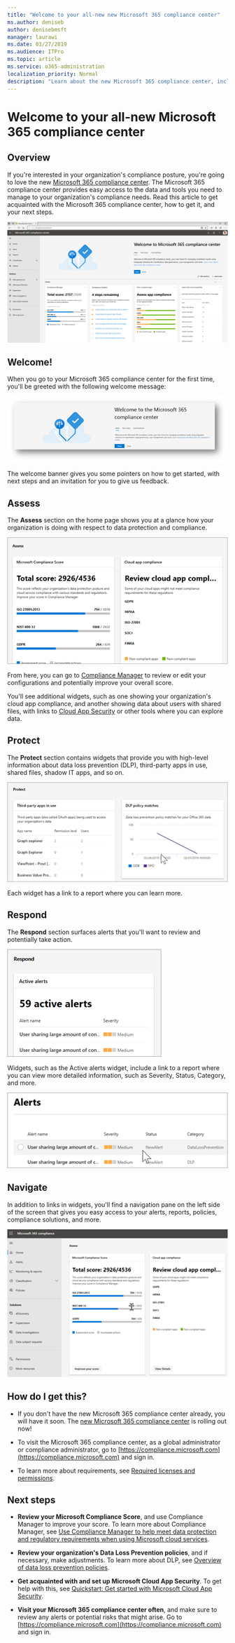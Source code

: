 ```yaml
---
title: "Welcome to your all-new new Microsoft 365 compliance center"
ms.author: deniseb
author: denisebmsft
manager: laurawi
ms.date: 03/27/2019
ms.audience: ITPro
ms.topic: article
ms.service: o365-administration
localization_priority: Normal
description: "Learn about the new Microsoft 365 compliance center, including what it contains, how to get it, and your next steps."
---
```


# Welcome to your all-new Microsoft 365 compliance center

## Overview

If you're interested in your organization's compliance posture, you're going to love the new [Microsoft 365 compliance center](https://compliance.microsoft.com). The Microsoft 365 compliance center provides easy access to the data and tools you need to manage to your organization's compliance needs. Read this article to get acquainted with the Microsoft 365 compliance center, how to get it, and your next steps.

[![Microsoft 365 compliance center](media/m365-compliance-center.png)](https://compliance.microsoft.com)

## Welcome!

When you go to your Microsoft 365 compliance center for the first time, you'll be greeted with the following welcome message:

![Microsoft 365 compliance center intro](media/m365-compliancecenter-welcomesteps.png)

The welcome banner gives you some pointers on how to get started, with next steps and an invitation for you to give us feedback.

## Assess

The **Assess** section on the home page shows you at a glance how your organization is doing with respect to data protection and compliance.

![Assess section in Microsoft 365 compliance center](media/m365-compliance-center-assess.png)

From here, you can go to [Compliance Manager](meet-data-protection-and-regulatory-reqs-using-microsoft-cloud.md) to review or edit your configurations and potentially improve your overall score.

You'll see additional widgets, such as one showing your organization's cloud app compliance, and another showing data about users with shared files, with links to [Cloud App Security](https://docs.microsoft.com/cloud-app-security/) or other tools where you can explore data.

## Protect

The **Protect** section contains widgets that provide you with high-level information about data loss prevention (DLP), third-party apps in use, shared files, shadow IT apps, and so on. 

![Protect section in the Microsoft 365 compliance center](media/m365-compliance-center-protect.png)

Each widget has a link to a report where you can learn more.

## Respond

The **Respond** section surfaces alerts that you'll want to review and potentially take action.

![Respond section in the Microsoft 365 compliance center](media/m365-compliance-center-respond.png)

Widgets, such as the Active alerts widget, include a link to a report where you can view more detailed information, such as Severity, Status, Category, and more.

![Active alerts details](media/m365-compliance-center-alerts-details.png) 

## Navigate

In addition to links in widgets, you'll find a navigation pane on the left side of the screen that gives you easy access to your alerts, reports, policies, compliance solutions, and more. 

![Navigation in the Microsoft 365 compliance center](media/m365-compliance-center-leftnav.png)

## How do I get this?

- If you don't have the new Microsoft 365 compliance center already, you will have it soon. The [new Microsoft 365 compliance center](microsoft-security-and-compliance.md#microsoft-365-compliance-center) is rolling out now!

- To visit the Microsoft 365 compliance center, as a global administrator or compliance administrator, go to [https://compliance.microsoft.com](https://compliance.microsoft.com) and sign in. 

- To learn more about requirements, see [Required licenses and permissions](microsoft-security-and-compliance.md#required-licenses-and-permissions).

## Next steps

- **Review your Microsoft Compliance Score**, and use Compliance Manager to improve your score. To learn more about Compliance Manager, see [Use Compliance Manager to help meet data protection and regulatory requirements when using Microsoft cloud services](meet-data-protection-and-regulatory-reqs-using-microsoft-cloud.md).

- **Review your organization's Data Loss Prevention policies**, and if necessary, make adjustments. To learn more about DLP, see [Overview of data loss prevention policies](data-loss-prevention-policies.md). 

- **Get acquainted with and set up Microsoft Cloud App Security**. To get help with this, see [Quickstart: Get started with Microsoft Cloud App Security](https://docs.microsoft.com/cloud-app-security/getting-started-with-cloud-app-security).  

- **Visit your Microsoft 365 compliance center often**, and make sure to review any alerts or potential risks that might arise. Go to [https://compliance.microsoft.com](https://compliance.microsoft.com) and sign in.